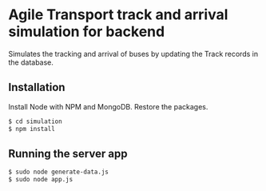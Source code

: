 # Agile Transport track and arrival simulation for backend

Simulates the tracking and arrival of buses by updating the Track records in the database.

## Installation

Install Node with NPM and MongoDB.
Restore the packages.

```sh
$ cd simulation
$ npm install
```

## Running the server app

```sh
$ sudo node generate-data.js
$ sudo node app.js
```
